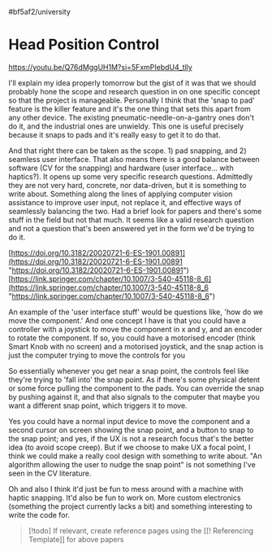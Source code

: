#bf5af2/university 

# Head Position Control

https://youtu.be/Q76dMggUH1M?si=5FxmPIebdU4_tlly

I'll explain my idea properly tomorrow but the gist of it was that we should probably hone the scope and research question in on one specific concept so that the project is manageable. Personally I think that the 'snap to pad' feature is the killer feature and it's the one thing that sets this apart from any other device. The existing pneumatic-needle-on-a-gantry ones don't do it, and the industrial ones are unwieldy. This one is useful precisely because it snaps to pads and it's really easy to get it to do that.

And that right there can be taken as the scope. 1) pad snapping, and 2) seamless user interface. That also means there is a good balance between software (CV for the snapping) and hardware (user interface… with haptics?). It opens up some very specific research questions. Admittedly they are not very hard, concrete, nor data-driven, but it is something to write about. Something along the lines of applying computer vision assistance to improve user input, not replace it, and effective ways of seamlessly balancing the two. Had a brief look for papers and there's some stuff in the field but not that much. It seems like a valid research question and not a question that's been answered yet in the form we'd be trying to do it.

[https://doi.org/10.3182/20020721-6-ES-1901.00891](https://doi.org/10.3182/20020721-6-ES-1901.00891 "https://doi.org/10.3182/20020721-6-ES-1901.00891") 
[https://link.springer.com/chapter/10.1007/3-540-45118-8_6](https://link.springer.com/chapter/10.1007/3-540-45118-8_6 "https://link.springer.com/chapter/10.1007/3-540-45118-8_6")

An example of the 'user interface stuff' would be questions like, 'how do we move the component.' And one concept I have is that you could have a controller with a joystick to move the component in x and y, and an encoder to rotate the component. If so, you could have a motorised encoder (think Smart Knob with no screen) and a motorised joystick, and the snap action is just the computer trying to move the controls for you

So essentially whenever you get near a snap point, the controls feel like they're trying to 'fall into' the snap point. As if there's some physical detent or some force pulling the component to the pads. You can override the snap by pushing against it, and that also signals to the computer that maybe you want a different snap point, which triggers it to move.

Yes you could have a normal input device to move the component and a second cursor on screen showing the snap point, and a button to snap to the snap point; and yes, if the UX is not a research focus that's the better idea (to avoid scope creep). But if we choose to make UX a focal point, I think we could make a really cool design with something to write about. "An algorithm allowing the user to nudge the snap point" is not something I've seen in the CV literature.

Oh and also I think it'd just be fun to mess around with a machine with haptic snapping. It'd also be fun to work on. More custom electronics (something the project currently lacks a bit) and something interesting to write the code for.

> [!todo] 
> If relevant, create reference pages using the [[! Referencing Template]] for above papers
